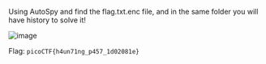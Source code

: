 Using AutoSpy and find the flag.txt.enc file, and in the same folder you will have history to solve it!

![image](https://user-images.githubusercontent.com/101840614/159122444-db2a3c43-d2eb-47e2-81b3-92cf97f26db3.png)

Flag: ```picoCTF{h4un71ng_p457_1d02081e}```
